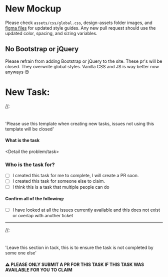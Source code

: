 # New Mockup

Please check `assets/css/global.css`, design-assets folder images, and
[figma files](https://www.figma.com/file/NY0Do1PFf4xl0ZuSTA1X9U/Keiko-Corp-Hacktoberfest-Project?node-id=2%3A10)
for updated style guides. Any new pull request should use the updated color,
spacing, and sizing variables.

## No Bootstrap or jQuery

Please refrain from adding Bootstrap or jQuery to the site. These pr's will be
closed. They overwrite global styles. Vanilla CSS and JS is way better now
anyways 😊

# New Task:

[//]:
  #
  'Please use this template when creating new tasks, issues not using this template will be closed'

#### What is the task

<Detail the problem/task>

### Who is the task for?

[//]: # 'Place and x in between the brackets to check'

- [ ] I created this task for me to complete, I will create a PR soon.
- [ ] I created this task for someone else to claim.
- [ ] I think this is a task that multiple people can do

#### Confirm all of the following:

[//]: # 'Place and x in between the brackets to check'

- [ ] I have looked at all the issues currently available and this does not
      exist or overlap with another ticket

---

[//]:
  #
  'Leave this section in tack, this is to ensure the task is not completed by some one else'

#### ⚠️ PLEASE ONLY SUBMIT A PR FOR THIS TASK IF THIS TASK WAS AVAILABLE FOR YOU TO CLAIM
